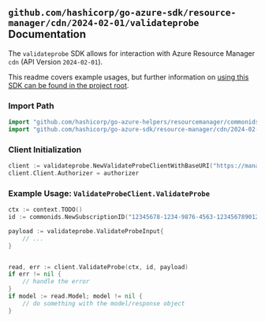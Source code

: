 
## `github.com/hashicorp/go-azure-sdk/resource-manager/cdn/2024-02-01/validateprobe` Documentation

The `validateprobe` SDK allows for interaction with Azure Resource Manager `cdn` (API Version `2024-02-01`).

This readme covers example usages, but further information on [using this SDK can be found in the project root](https://github.com/hashicorp/go-azure-sdk/tree/main/docs).

### Import Path

```go
import "github.com/hashicorp/go-azure-helpers/resourcemanager/commonids"
import "github.com/hashicorp/go-azure-sdk/resource-manager/cdn/2024-02-01/validateprobe"
```


### Client Initialization

```go
client := validateprobe.NewValidateProbeClientWithBaseURI("https://management.azure.com")
client.Client.Authorizer = authorizer
```


### Example Usage: `ValidateProbeClient.ValidateProbe`

```go
ctx := context.TODO()
id := commonids.NewSubscriptionID("12345678-1234-9876-4563-123456789012")

payload := validateprobe.ValidateProbeInput{
	// ...
}


read, err := client.ValidateProbe(ctx, id, payload)
if err != nil {
	// handle the error
}
if model := read.Model; model != nil {
	// do something with the model/response object
}
```
